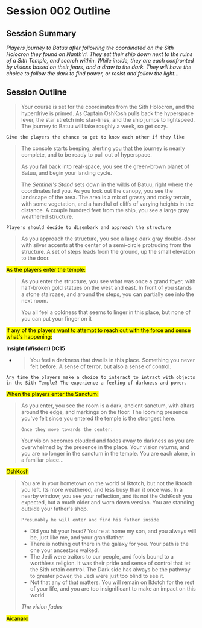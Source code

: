# Session 002 Outline

## Session Summary

*Players journey to Batuu after following the coordinated on the Sith Holocron they found on Nanth'ri. They set their ship down next to the ruins of a Sith Temple, and search within. While inside, they are each confronted by visions based on their fears, and a draw to the dark. They will have the choice to follow the dark to find power, or resist and follow the light...*



## Session Outline

> Your course is set for the coordinates from the Sith Holocron, and the hyperdrive is primed. As Captain OshKosh pulls back the hyperspace lever, the star stretch into star-lines, and the ship jumps to lightspeed. The journey to Batuu will take roughly a week, so get cozy.

`Give the players the chance to get to know each other if they like`

> The console starts beeping, alerting you that the journey is nearly complete, and to be ready to pull out of hyperspace. 
>
> As you fall back into real-space, you see the green-brown planet of Batuu, and begin your landing cycle.
>
> The *Sentinel's Stand* sets down in the wilds of Batuu, right where the coordinates led you. As you look out the canopy, you see the landscape of the area. The area is a mix of grassy and rocky terrain, with some vegetation, and a handful of cliffs of varying heights in the distance. A couple hundred feet from the ship, you see a large gray weathered structure.

`Players should decide to disembark and approach the structure`

> As you approach the structure, you see a large dark gray double-door with silver accents at the center of a semi-circle protruding from the structure. A set of steps leads from the ground, up the small elevation to the door.



<mark>As the players enter the temple:</mark>

> As you enter the structure, you see what was once a grand foyer, with half-broken gold statues on the west and east. In front of you stands a stone staircase, and around the steps, you can partially see into the next room.
>
> You all feel a coldness that seems to linger in this place, but none of you can put your finger on it



<mark>If any of the players want to attempt to reach out with the force and sense what's happening:</mark>

**Insight (Wisdom) DC15**

* > You feel a darkness that dwells in this place. Something you never felt before. A sense of terror, but also a sense of control.



```
Any time the players make a choice to interact to intract with objects in the Sith Temple? The experience a feeling of darkness and power.
```



<mark>When the players enter the Sanctum:</mark>

> As you enter, you see the room is a dark, ancient sanctum, with altars around the edge, and markings on the floor. The looming presence you've felt since you entered the temple is the strongest here. 
>
> `Once they move towards the center:`
>
> Your vision becomes clouded and fades away to darkness as you are overwhelmed by the presence in the place. Your vision returns, and you are no longer in the sanctum in the temple. You are each alone, in a familiar place...

<mark>OshKosh</mark>

> You are in your hometown on the world of Iktotch, but not the Iktotch you left. Its more weathered, and less busy than it once was. In a nearby window, you see your reflection, and its not the OshKosh you expected, but a much older and worn down version. You are standing outside your father's shop.
>
> `Presumably he will enter and find his father inside`
>
> * Did you hit your head? You're at home my son, and you always will be, just like me, and your grandfather.
> * There is nothing out there in the galaxy for you. Your path is the one your ancestors walked. 
> * The Jedi were traitors to our people, and fools bound to a worthless religion. It was their pride and sense of control that let the Sith retain control. The Dark side has always be the pathway to greater power, the Jedi were just too blind to see it.
> * Not that any of that matters. You will remain on Iktotch for the rest of your life, and you are too insignificant to make an impact on this world
>
> *The vision fades*

<mark>Aicanaro</mark>

> 